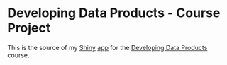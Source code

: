 Developing Data Products - Course Project
=========================================

This is the source of my [Shiny](http://shiny.rstudio.com/) [app](https://adoroszlai.shinyapps.io/ball_motion/) for the [Developing Data Products](https://www.coursera.org/course/devdataprod) course.
